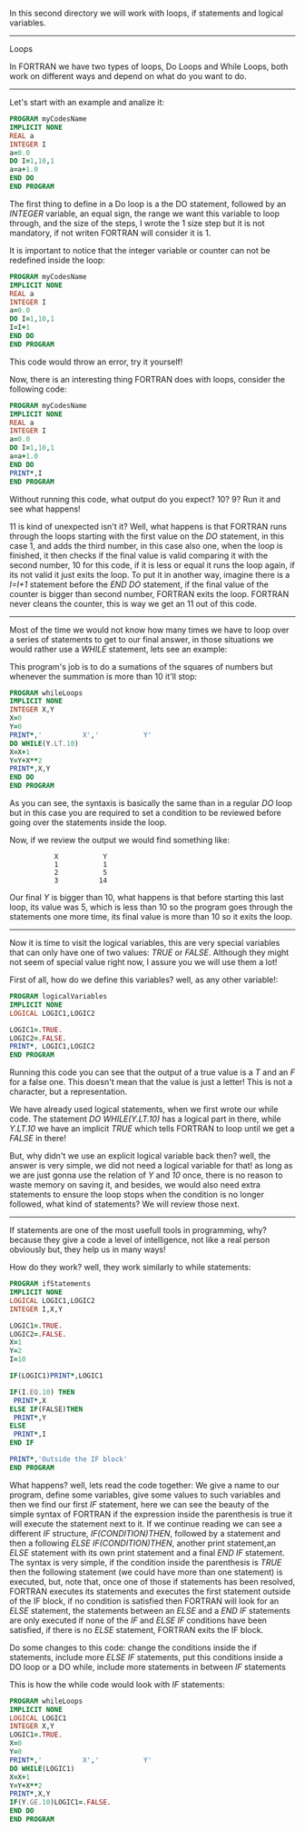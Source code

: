 In this second directory we will work with loops, if statements and logical variables.

<hr>
Loops

In FORTRAN we have two types of loops, Do Loops and While Loops, both work on different ways and depend on what do you want to do.

<hr>
Let's start with an example and analize it:

```fortran
PROGRAM myCodesName 
IMPLICIT NONE
REAL a
INTEGER I
a=0.0
DO I=1,10,1
a=a+1.0
END DO
END PROGRAM
```

The first thing to define in a Do loop is a the DO statement, followed by an <i>INTEGER</i> variable, an equal sign, the range we want this variable to loop through, and the size of the steps, I wrote the 1 size step but it is not mandatory, if not writen FORTRAN will consider it is 1.

It is important to notice that the integer variable or counter can not be redefined inside the loop:

```fortran
PROGRAM myCodesName 
IMPLICIT NONE
REAL a
INTEGER I
a=0.0
DO I=1,10,1
I=I+1
END DO
END PROGRAM
```
This code would throw an error, try it yourself!

Now, there is an interesting thing FORTRAN does with loops, consider the following code: 

```fortran
PROGRAM myCodesName 
IMPLICIT NONE
REAL a
INTEGER I
a=0.0
DO I=1,10,1
a=a+1.0
END DO
PRINT*,I
END PROGRAM
```

Without running this code, what output do you expect? 10? 9? Run it and see what happens!

11 is kind of unexpected isn't it? Well, what happens is that FORTRAN runs through the loops starting with the first value on the <i>DO</i> statement, in this case 1, and adds the third number, in this case also one, when the loop is finished, it then checks if the final value is valid comparing it with the second number, 10 for this code, if it is less or equal it runs the loop again, if its not valid it just exits the loop. To put it in another way, imagine there is a <i>I=I+1</i> statement before the <i>END DO</i> statement, if the final value of the counter is bigger than second number, FORTRAN exits the loop. FORTRAN never cleans the counter, this is way we get an 11 out of this code.

<hr>
Most of the time we would not know how many times we have to loop over a series of statements to get to our final answer, in those situations we would rather use a <i>WHILE</i> statement, lets see an example:

This program's job is to do a sumations of the squares of numbers but whenever the summation is more than 10 it'll stop:

```fortran
PROGRAM whileLoops
IMPLICIT NONE
INTEGER X,Y
X=0
Y=0
PRINT*,'          X','           Y'
DO WHILE(Y.LT.10)
X=X+1
Y=Y+X**2
PRINT*,X,Y
END DO
END PROGRAM
```
As you can see, the syntaxis is basically the same than in a regular <i>DO</i> loop but in this case you are required to set a condition to be reviewed before going over the statements inside the loop.

Now, if we review the output we would find something like:

```
           X           Y
           1           1
           2           5
           3          14
```

Our final <i>Y</i> is bigger than 10, what happens is that before starting this last loop, its value was 5, which is less than 10 so the program goes through the statements one more time, its final value is more than 10 so it exits the loop.

<hr>

Now it is time to visit the logical variables, this are very special variables that can only have one of two values: <i>TRUE</i> or <i>FALSE</i>. Although they might not seem of special value right now, I assure you we will use them a lot!

First of all, how do we define this variables? well, as any other variable!:

```fortran
PROGRAM logicalVariables
IMPLICIT NONE
LOGICAL LOGIC1,LOGIC2

LOGIC1=.TRUE.
LOGIC2=.FALSE.
PRINT*, LOGIC1,LOGIC2
END PROGRAM
```

Running this code you can see that the output of a true value is a <i>T</i> and an <i>F</i> for a false one. This doesn't mean that the value is just a letter! This is not a character, but a representation.  

We have already used logical statements, when we first wrote our while code. The statement <i>DO WHILE(Y.LT.10)</i> has a logical part in there, while <i>Y.LT.10</i> we have an implicit <i>TRUE</i> which tells FORTRAN to loop until we get a <i>FALSE</i> in there!

But, why didn't we use an explicit logical variable back then? well, the answer is very simple, we did not need a logical variable for that! as long as we are just gonna use the relation of <i>Y</i> and <i>10</i> once, there is no reason to waste memory on saving it, and besides, we would also need extra statements to ensure the loop stops when the condition is no longer followed, what kind of statements? We will review those next.

<hr>

If statements are one of the most usefull tools in programming, why? because they give a code a level of intelligence, not like a real person obviously but, they help us in many ways!

How do they work? well, they work similarly to while statements:

```fortran
PROGRAM ifStatements
IMPLICIT NONE
LOGICAL LOGIC1,LOGIC2
INTEGER I,X,Y

LOGIC1=.TRUE.
LOGIC2=.FALSE.
X=1
Y=2
I=10

IF(LOGIC1)PRINT*,LOGIC1

IF(I.EQ.10) THEN
 PRINT*,X
ELSE IF(FALSE)THEN
 PRINT*,Y
ELSE
 PRINT*,I
END IF

PRINT*,'Outside the IF block' 
END PROGRAM
```

What happens? well, lets read the code together: We give a name to our program, define some variables, give some values to such variables and then we find our first <i>IF</i> statement, here we can see the beauty of the simple syntax of FORTRAN if the expression inside the parenthesis is true it will execute the statement next to it. If we continue reading we can see a different <i>IF</i> structure, <i>IF(CONDITION)THEN</i>, followed by a statement and then a following <i>ELSE IF(CONDITION)THEN</i>, another print statement,an <i>ELSE</i> statement with its own print statement and a final <i>END IF</i> statement. The syntax is very simple, if the condition inside the parenthesis is <i>TRUE</i> then the following statement (we could have more than one statement) is executed, but, note that, once one of those if statements has been resolved, FORTRAN executes its statements and executes the first statement outside of the IF block, if no condition is satisfied then FORTRAN will look for an <i>ELSE</i> statement, the statements between an <i>ELSE</i> and a <i>END IF</i> statements are only executed if none of the <i>IF</i> and <i>ELSE IF</i> conditions have been satisfied, if there is no <i>ELSE</i> statement, FORTRAN exits the IF block.

Do some changes to this code: change the conditions inside the if statements, include more <i>ELSE IF</i> statements, put this conditions inside a DO loop or a DO while, include more statements in between <i>IF</i> statements 

This is how the while code would look with <i>IF</i> statements:
```fortran
PROGRAM whileLoops
IMPLICIT NONE
LOGICAL LOGIC1
INTEGER X,Y
LOGIC1=.TRUE.
X=0
Y=0
PRINT*,'          X','           Y'
DO WHILE(LOGIC1)
X=X+1
Y=Y+X**2
PRINT*,X,Y
IF(Y.GE.10)LOGIC1=.FALSE.
END DO
END PROGRAM
```
